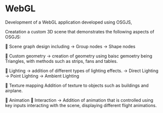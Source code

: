 # WebGL
Development of a WebGL application developed using OSGJS, 

Creatation a custom 3D scene that demonstrates the following aspects of OSGJS:

 Scene graph design including
	 -> Group nodes
     -> Shape nodes
	 
 Custom geometry
  	-> creation of geometry using baisc gemoetry being Triangles, with methods such as strips, fans and tables.

 Lighting
    -> addition of different types of lighting effects. 
    -> Direct Lighting
    -> Point Lighting
    -> Ambient Lighting

 Texture mapping
  Addition of texture to objects such as buildings and airplane. 

 Animation
 Interaction 
  	-> Addition of animation that is controlled using key inputs interacting with the scene, displaying different 
  	flight animations. 
